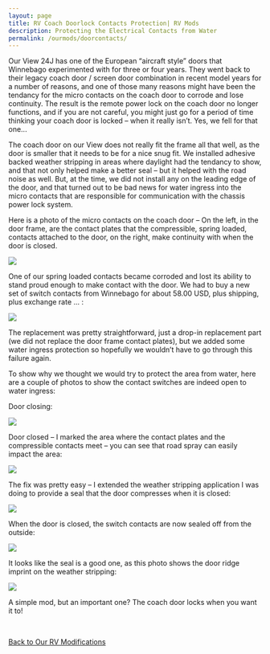```yaml
---
layout: page
title: RV Coach Doorlock Contacts Protection| RV Mods
description: Protecting the Electrical Contacts from Water
permalink: /ourmods/doorcontacts/
---
```

Our View 24J has one of the European “aircraft style” doors that Winnebago experimented with for three or four years.  They went back to their legacy coach door / screen door combination in recent model years for a number of reasons, and one of those many reasons might have been the tendancy for the micro contacts on the coach door to corrode and lose continuity.  The result is the remote power lock on the coach door no longer functions, and if you are not careful, you might just go for a period of time thinking your coach door is locked – when it really isn’t.  Yes, we fell for that one...

The coach door on our View does not really fit the frame all that well, as the door is smaller that it needs to be for a nice snug fit.  We installed adhesive backed weather stripping in areas where daylight had the tendancy to show, and that not only helped make a better seal – but it helped with the road noise as well.  But, at the time, we did not install any on the leading edge of the door, and that turned out to be bad news for water ingress into the micro contacts that are responsible for communication with the chassis power lock system.

Here is a photo of the micro contacts on the coach door – On the left, in the door frame, are the contact plates that the compressible, spring loaded, contacts attached to the door, on the right, make continuity with when the door is closed.

<img src="/assets/webdoorcontacts3.jpg"/>

One of our spring loaded contacts became corroded and lost its ability to stand proud enough to make contact with the door.  We had to buy a new set of switch contacts from Winnebago for about 58.00 USD, plus shipping, plus exchange rate ... :

<img src="/assets/webdoorcontacts2.jpg"/>

The replacement was pretty straightforward, just a drop-in replacement part (we did not replace the door frame contact plates), but we added some water ingress protection so hopefully we wouldn’t have to go through this failure again.

To show why we thought we would try to protect the area from water, here are a couple of photos to show the contact switches are indeed open to water ingress:

Door closing:

<img src="/assets/webdoorcontacts4.jpg"/>

Door closed – I marked the area where the contact plates and the compressible contacts meet – you can see that road spray can easily impact the area:

<img src="/assets/webdoorcontacts5.jpg"/>

The fix was pretty easy – I extended the weather stripping application I was doing to provide a seal that the door compresses when it is closed:

<img src="/assets/webdoorcontacts6.jpg"/>

When the door is closed, the switch contacts are now sealed off from the outside:

<img src="/assets/webdoorcontacts7.jpg"/>

It looks like the seal is a good one, as this photo shows the door ridge imprint on the weather stripping:

<img src="/assets/webdoorcontacts8.jpg"/>

A simple mod, but an important one?  The coach door locks when you want it to!

<br>

[Back to Our RV Modifications](/ourmods/)
